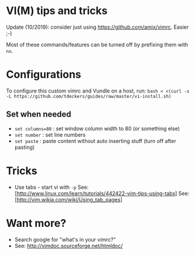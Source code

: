 # VI(M) tips and tricks

Update (10/2019): consider just using https://github.com/amix/vimrc. Easier ;-)

Most of these commands/features can be turned off by prefixing them with `no`.

# Configurations

To configure this custom vimrc and Vundle on a host, run:
`bash < <(curl -s -L https://github.com/tdeckers/guides/raw/master/vi-install.sh)`

## Set when needed

* `set columns=80` : set window column width to 80 (or something else)
* `set number` : set line numbers
* `set paste` : paste content without auto inserting stuff (turn off after pasting)

# Tricks

* Use tabs - start vi with `-p`
  See: [http://www.linux.com/learn/tutorials/442422-vim-tips-using-tabs]
  See: [http://vim.wikia.com/wiki/Using_tab_pages]

# Want more?

* Search google for "what's in your vimrc?"
* See: http://vimdoc.sourceforge.net/htmldoc/
